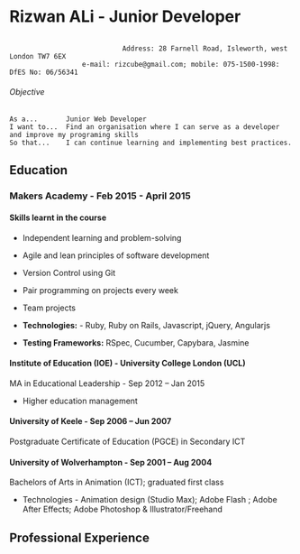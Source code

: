 # Rizwan ALi  - Junior Developer
###### 
                                Address: 28 Farnell Road, Isleworth, west London TW7 6EX
                      e-mail: rizcube@gmail.com; mobile: 075-1500-1998: DfES No: 06/56341
###### Objective
```
As a...       Junior Web Developer
I want to...  Find an organisation where I can serve as a developer and improve my programing skills
So that...    I can continue learning and implementing best practices.
```

## Education

### Makers Academy - Feb 2015 - April 2015

#### Skills learnt in the course

- Independent learning and problem-solving
- Agile and lean principles of software development
- Version Control using Git
- Pair programming on projects every week
- Team projects

- **Technologies:** - Ruby, Ruby on Rails, Javascript, jQuery, Angularjs
- **Testing Frameworks:** RSpec, Cucumber, Capybara, Jasmine


#### Institute of Education (IOE)  - University College London (UCL)
MA in Educational Leadership - Sep 2012 – Jan 2015
- Higher education management

#### University of Keele - Sep 2006 – Jun 2007
Postgraduate Certificate of Education (PGCE) in Secondary ICT 

####  University of Wolverhampton	- Sep 2001 – Aug 2004          
Bachelors of Arts in Animation (ICT); graduated first class 
- Technologies - Animation design (Studio Max); Adobe Flash ; Adobe After Effects; Adobe Photoshop & Illustrator/Freehand

## Professional Experience
